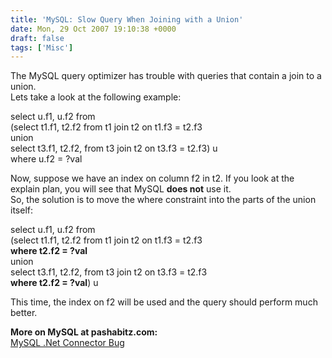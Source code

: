 ```yaml
---
title: 'MySQL: Slow Query When Joining with a Union'
date: Mon, 29 Oct 2007 19:10:38 +0000
draft: false
tags: ['Misc']
---
```


The MySQL query optimizer has trouble with queries that contain a join to a union.  
Lets take a look at the following example:  

select u.f1, u.f2 from  
(select t1.f1, t2.f2 from t1 join t2 on t1.f3 = t2.f3  
union  
select t3.f1, t2.f2, from t3 join t2 on t3.f3 = t2.f3) u  
where u.f2 = ?val

  
  
Now, suppose we have an index on column f2 in t2. If you look at the explain plan, you will see that MySQL **does not** use it.  
So, the solution is to move the where constraint into the parts of the union itself:  

select u.f1, u.f2 from  
(select t1.f1, t2.f2 from t1 join t2 on t1.f3 = t2.f3  
**where t2.f2 = ?val**  
union  
select t3.f1, t2.f2, from t3 join t2 on t3.f3 = t2.f3  
**where t2.f2 = ?val**) u

  
  
This time, the index on f2 will be used and the query should perform much better.  
  
**More on MySQL at pashabitz.com:**  
[MySQL .Net Connector Bug](http://www.pashabitz.com/PermaLink,guid,a6ecf9f5-99c0-4c5d-81bd-56b752c33354.aspx)